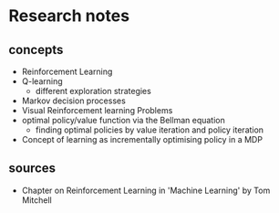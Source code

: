 # Research notes

##  concepts 

- Reinforcement Learning
- Q-learning
  - different exploration strategies
- Markov decision processes
- Visual Reinforcement learning Problems
- optimal policy/value function via the Bellman equation
  - finding optimal policies by value iteration and policy iteration
- Concept of learning as incrementally optimising policy in a MDP



## sources 

- Chapter on Reinforcement Learning in 'Machine Learning' by Tom Mitchell